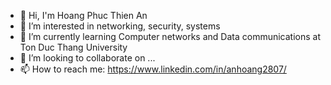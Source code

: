 - 👋 Hi, I'm Hoang Phuc Thien An
- 👀 I’m interested in networking, security, systems
- 🌱 I’m currently learning Computer networks and Data communications at Ton Duc Thang University
- 💞️ I’m looking to collaborate on ...
- 📫 How to reach me: https://www.linkedin.com/in/anhoang2807/

<!---
Charlie287/Charlie287 is a ✨ special ✨ repository because its `README.md` (this file) appears on your GitHub profile.
You can click the Preview link to take a look at your changes.
--->
